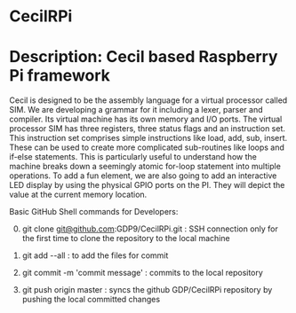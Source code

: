 CecilRPi
=========================================
Description:
Cecil based Raspberry Pi framework
=========================================
Cecil is designed to be the assembly language for a virtual processor called SIM. 
We are developing a grammar for it including a lexer, parser and compiler.
Its virtual machine has its own memory and I/O ports. 
The virtual processor SIM has three registers, three status flags and an instruction set. 
This instruction set comprises simple instructions like load, add, sub, insert. 
These can be used to create more complicated sub-routines like loops and if-else statements. 
This is particularly useful to understand how the machine breaks down a seemingly atomic for-loop statement into multiple operations. 
To add a fun element, we are also going to add an interactive LED display by using the physical GPIO ports on the PI. 
They will depict the value at the current memory location.

Basic GitHub Shell commands for Developers: 

0. git clone git@github.com:GDP9/CecilRPi.git : SSH connection only for the first time to clone the repository to 
                                                the local machine

1. git add --all : to add the files for commit
2. git commit -m 'commit message' : commits to the local repository
3. git push origin master : syncs the github GDP/CecilRPi repository by pushing the local committed changes

